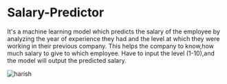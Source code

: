# Salary-Predictor
It's a machine learning model which predicts the salary of the employee by analyzing the year of experience they had and the level at which they were working in their previous company.
This helps the company to know,how much salary to give to which employee.
Have to input the level (1-10),and the model will output the predicted salary.

![harish](https://user-images.githubusercontent.com/31451654/47559806-1a71ea00-d934-11e8-8f7e-1251ee4f7061.jpg)
